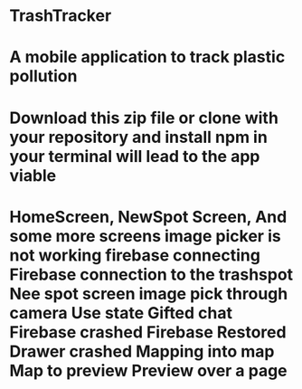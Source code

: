 # TrashTracker
# A mobile application to track plastic pollution
# Download this zip file or clone with your repository and install npm in your terminal will lead to the app viable
HomeScreen, NewSpot Screen, And some more screens
image picker is not working
firebase connecting
Firebase connection to the trashspot
Nee spot screen
image pick through camera
Use state
Gifted chat
Firebase crashed
Firebase Restored
Drawer crashed
Mapping into map
Map to preview
Preview over a page 
=



